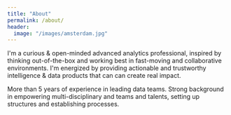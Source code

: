 ```yaml
---
title: "About"
permalink: /about/
header:
  image: "/images/amsterdam.jpg"
---
```


I'm a curious & open-minded advanced analytics professional, inspired by thinking out-of-the-box and working best in fast-moving and collaborative environments. I'm energized by providing actionable and trustworthy intelligence & data products that can can create real impact.

More than 5 years of experience in leading data teams. Strong background in empowering multi-disciplinary and teams and talents, setting up structures and establishing processes.
